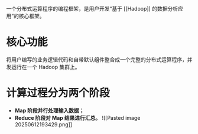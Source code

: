 一个分布式运算程序的编程框架，是用户开发“基于 [[Hadoop]] 的数据分析应用”的核心框架。
# 核心功能
将用户编写的业务逻辑代码和自带默认组件整合成一个完整的分布式运算程序，并发运行在一个 Hadoop 集群上。
# 计算过程分为两个阶段
- **Map 阶段并行处理输入数据；**
- **Reduce 阶段对 Map 结果进行汇总。**
![[Pasted image 20250612193429.png]]
